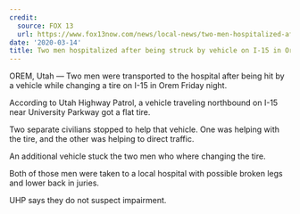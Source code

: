 ```yaml
---
credit:
  source: FOX 13
  url: https://www.fox13now.com/news/local-news/two-men-hospitalized-after-being-struck-by-vehicle-on-i-15-in-orem
date: '2020-03-14'
title: Two men hospitalized after being struck by vehicle on I-15 in Orem
---
```

OREM, Utah — Two men were transported to the hospital after being hit by a vehicle while changing a tire on I-15 in Orem Friday night.

According to Utah Highway Patrol, a vehicle traveling northbound on I-15 near University Parkway got a flat tire.

Two separate civilians stopped to help that vehicle. One was helping with the tire, and the other was helping to direct traffic.

An additional vehicle stuck the two men who where changing the tire.

Both of those men were taken to a local hospital with possible broken legs and lower back in juries.

UHP says they do not suspect impairment.
